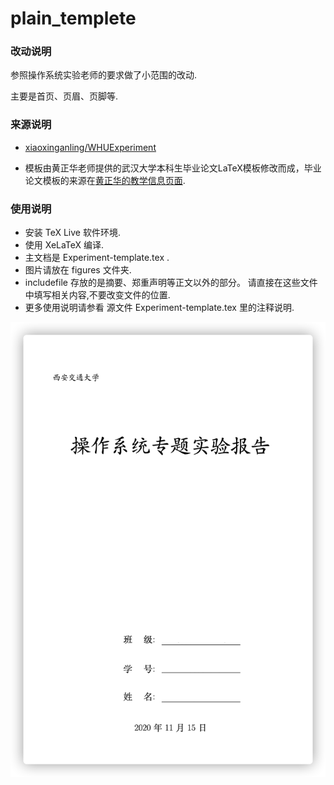 # plain_templete

### 改动说明

参照操作系统实验老师的要求做了小范围的改动. 

主要是首页、页眉、页脚等. 

### 来源说明

- [xiaoxinganling/WHUExperiment](https://github.com/xiaoxinganling/WHUExperiment)

- 模板由黄正华老师提供的武汉大学本科生毕业论文LaTeX模板修改而成，毕业论文模板的来源在[黄正华的教学信息页面](http://aff.whu.edu.cn/huangzh/).

### 使用说明

- 安装 TeX Live 软件环境.
- 使用 XeLaTeX 编译.
- 主文档是 Experiment-template.tex .
- 图片请放在 figures 文件夹.
- includefile 存放的是摘要、郑重声明等正文以外的部分。
  请直接在这些文件中填写相关内容,不要改变文件的位置.
- 更多使用说明请参看 源文件 Experiment-template.tex 里的注释说明.

![image-20201109133011332](figures/image-20201109133011332.png)